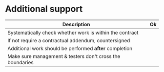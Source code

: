 # Additional support

| Description                                                             | Ok |
| ----------------------------------------------------------------------- | -- |
| Systematically check whether work is within the contract | |
| If not require a contractual addendum, countersigned | |
| Additional work should be performed **after** completion | |
| Make sure management & testers don't cross the boundaries | |
